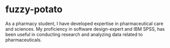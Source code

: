 # fuzzy-potato
As a pharmacy student, I have developed expertise in pharmaceutical care and sciences. My proficiency in software design-expert and IBM SPSS, has been useful in conducting research and analyzing data related to pharmaceuticals.
